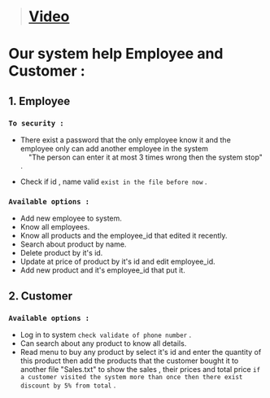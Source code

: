 
> # [Video](https://drive.google.com/file/d/1QnErsBiYMq8CPFHXxJI0wzPmoHQYvBDl/view?usp=share_link)
# Our system help Employee and Customer :

## 1. Employee
### ```To security : ```
* <p>There exist a password that the only employee know it and the employee only can add another employee in the system 
  <br> &nbsp &nbsp "The person can enter it at most 3 times wrong then the system stop" .</p>
* Check if id , name valid ``` exist in the file before now ``` .

### ```Available options : ``` 
* Add new employee to system.
* Know all employees.
* Know all products and the employee_id that edited it recently.
* Search about product by name.
* Delete product by it's id.
* Update at price of product by it's id and edit employee_id.
* Add new product and it's employee_id that put it.

## 2. Customer
### ```Available options : ``` 
* Log in to system ```check validate of phone number``` .
* Can search about any product to know all details.
* Read menu to buy any product by select it's id and enter the quantity of this product then add the products that the customer bought it to another file "Sales.txt"
to show the sales , their prices and total price ```if a customer visited the system more than once then there exist discount by 5% from total``` .

